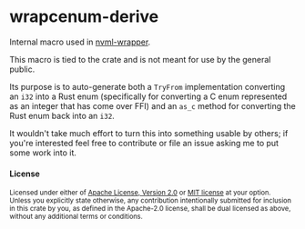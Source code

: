 # wrapcenum-derive

Internal macro used in [nvml-wrapper](https://github.com/Cldfire/nvml-wrapper).

This macro is tied to the crate and is not meant for use by the general public.

Its purpose is to auto-generate both a `TryFrom` implementation converting an `i32`
into a Rust enum (specifically for converting a C enum represented as an integer that
has come over FFI) and an `as_c` method for converting the Rust enum back into an `i32`.

It wouldn't take much effort to turn this into something usable by others; if you're
interested feel free to contribute or file an issue asking me to put some work into it.

#### License

<sup>
Licensed under either of <a href="LICENSE-APACHE">Apache License, Version
2.0</a> or <a href="LICENSE-MIT">MIT license</a> at your option.
</sup>

<br>

<sub>
Unless you explicitly state otherwise, any contribution intentionally submitted
for inclusion in this crate by you, as defined in the Apache-2.0 license, shall
be dual licensed as above, without any additional terms or conditions.
</sub>
